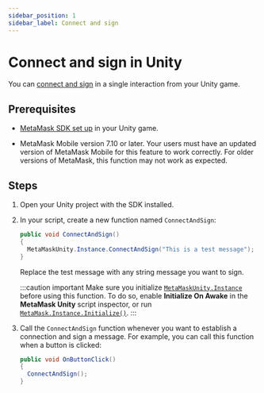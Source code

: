 ```yaml
---
sidebar_position: 1
sidebar_label: Connect and sign
---
```


# Connect and sign in Unity

You can [connect and sign](../../javascript/connect-and-sign.md) in a single interaction from your Unity game.

## Prerequisites

- [MetaMask SDK set up](../../../get-started/gaming/unity.md) in your Unity game.

- MetaMask Mobile version 7.10 or later.
  Your users must have an updated version of MetaMask Mobile for this feature to work correctly.
  For older versions of MetaMask, this function may not work as expected.

## Steps

1. Open your Unity project with the SDK installed.

2. In your script, create a new function named `ConnectAndSign`:

   ```csharp
   public void ConnectAndSign()
   {
     MetaMaskUnity.Instance.ConnectAndSign("This is a test message");
   }
   ```

   Replace the test message with any string message you want to sign.

   :::caution important
   Make sure you initialize [`MetaMaskUnity.Instance`](../../../reference/unity-api.md#instance)
   before using this function.
   To do so, enable **Initialize On Awake** in the **MetaMask Unity** script inspector, or run
   [`MetaMask.Instance.Initialize()`](../../../reference/unity-api.md#initialize).
   :::

3. Call the `ConnectAndSign` function whenever you want to establish a connection and sign a message.
   For example, you can call this function when a button is clicked:

   ```csharp
   public void OnButtonClick()
   {
     ConnectAndSign();
   }
   ```
